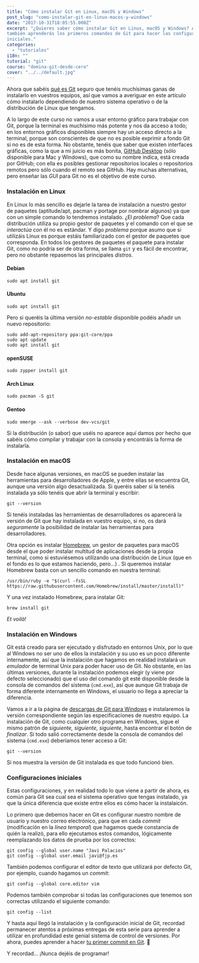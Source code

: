 ```yaml
---
title: "Cómo instalar Git en Linux, macOS y Windows"
post_slug: "como-instalar-git-en-linux-macos-y-windows"
date: "2017-10-31T18:05:55.000Z"
excerpt: "¿Quieres saber cómo instalar Git en Linux, macOS y Windows? Además,
también aprenderás los primeros comandos de Git para hacer las configuraciones
iniciales."
categories:
  - "tutoriales"
i18n: ""
tutorial: "git"
course: "domina-git-desde-cero"
cover: "../../default.jpg"
---
```


Ahora que sabéis [qué es Git](/es/article/what-is-git/) seguro que tenéis
muchísimas ganas de instalarlo en vuestros equipos, así que vamos a averiguar en
este artículo cómo instalarlo dependiendo de nuestro sistema operativo o de la
distribución de Linux que tengamos.

A lo largo de este curso no vamos a usar entorno gráfico para trabajar con Git,
porque la terminal es muchísimo más potente y nos da acceso a todo; en los
entornos gráficos disponibles siempre hay un acceso directo a la terminal,
porque son conscientes de que no es posible exprimir a fondo Git si no es de
esta forma. No obstante, tenéis que saber que existen interfaces gráficas, como
la que a mi juicio es más bonita, [GitHub Desktop](https://desktop.github.com/)
(sólo disponible para Mac y Windows), que como su nombre indica, está creada por
GitHub; con ella es posibles gestionar repositorios locales o repositorios
remotos pero sólo cuando el remoto sea GitHub. Hay muchas alternativas, pero
enseñar las *GUI* para Git no es el objetivo de este curso.

### Instalación en Linux
En Linux lo más sencillo es dejarle la tarea de instalación a nuestro gestor de
paquetes (aptitude/apt, pacman y portage por nombrar algunos) ya que con un
simple comando lo tendremos instalado. ¿El *problema*? Que cada distribución
utiliza su propio gestor de paquetes y el comando con el que se *interactúa* con
él no es estándar. Y digo *problema* porque asumo que si utilizáis Linux es
porque estáis familiarizado con el gestor de paquetes que corresponda. En todos
los gestores de paquetes el paquete para instalar Git, como no podría ser de
otra forma, se llama `git` y es fácil de encontrar, pero no obstante repasemos
las principales *distros*.

#### Debian
```shell
sudo apt install git
```

#### Ubuntu
```shell
sudo apt install git
```

Pero si queréis la última versión *no-estable* disponible podéis añadir un nuevo repositorio:

```shell
sudo add-apt-repository ppa:git-core/ppa
sudo apt update
sudo apt install git
```

#### openSUSE
```shell
sudo zypper install git
```

#### Arch Linux
```shell
sudo pacman -S git
```

#### Gentoo
```shell
sudo emerge --ask --verbose dev-vcs/git
```
Si la distribución (o sabor) que uséis no aparece aquí damos por hecho que
sabéis cómo compilar y trabajar con la consola y encontráis la forma de
instalarla.

### Instalación en macOS
Desde hace algunas versiones, en macOS se pueden instalar las herramientas para
desarrolladores de Apple, y entre ellas se encuentra Git, aunque una versión
algo desactualizada. Si queréis saber si la tenéis instalada ya sólo tenéis que
abrir la terminal y escribir:

```shell
git --version
```

Si tenéis instaladas las herramientas de desarrolladores os aparecerá la versión
de Git que hay instalada en vuestro equipo, si no, os dará *seguramente* la
posibilidad de instalar las herramientas para desarrolladores.

Otra opción es instalar [Homebrew](https://brew.sh/), un gestor de paquetes para
macOS desde el que poder instalar multitud de aplicaciones desde la propia
terminal, como si estuviésemos utilizando una distribución de Linux (que en el
fondo es lo que estamos haciendo, pero…) . Si queremos instalar Homebrew basta
con un sencillo comando en nuestra terminal:

```shell
/usr/bin/ruby -e "$(curl -fsSL https://raw.githubusercontent.com/Homebrew/install/master/install)"
```

Y una vez instalado Homebrew, para instalar Git:

```shell
brew install git
```

*Et voilà!*

### Instalación en Windows
Git está creado para ser ejecutado y disfrutado en entornos Unix, por lo que al
Windows no ser uno de ellos la instalación y su uso es un poco diferente
internamente, así que la instalación que hagamos en realidad instalará un
*emulador* de terminal Unix para poder hacer uso de Git. No obstante, en las
últimas versiones, durante la instalación podemos elegir (y viene por defecto
seleccionado) que el uso del comando git esté disponible desde la consola de
comandos del sistema (`cmd.exe`), así que aunque Git trabaja de forma diferente
internamente en Windows, el usuario no llega a apreciar la diferencia.

Vamos a ir a la página de [descargas de Git para
Windows](https://git-scm.com/download/win) e instalaremos la versión
correspondiente según las especificaciones de nuestro equipo. La instalación de
Git, como cualquier otro programa en Windows, sigue el mismo patrón de
*siguiente, siguiente, siguiente*, hasta encontrar el botón de *finalizar*. Si
todo salió correctamente desde la consola de comandos del sistema (`cmd.exe`)
deberíamos tener acceso a Git:

```shell
git --version
```

Si nos muestra la versión de Git instalada es que todo funcionó bien.

### Configuraciones iniciales
Estas configuraciones, y en realidad todo lo que viene a partir de ahora, es
común para Git sea cual sea el sistema operativo que tengas instalado, ya que la
única diferencia que existe entre ellos es cómo hacer la instalaicón.

Lo primero que debemos hacer en Git es configurar nuestro nombre de usuario y
nuestro correo electrónico, para que en cada *commit* (modificación en la *línea
temporal*) que hagamos quede constancia de quién la realizó, para ello
ejecutamos estos comandos, lógicamente reemplazando los datos de prueba por los
correctos:

```shell
git config --global user.name "Javi Palacios"
git config --global user.email javi@fjp.es
```

También podemos configurar el editor de texto que utilizará por defecto Git, por
ejemplo, cuando hagamos un *commit*:

```shell
git config --global core.editor vim
```

Podemos también comprobar si todas las configuraciones que tenemos son correctas
utilizando el siguiente comando:

```shell
git config --list
```

Y hasta aquí llegó la instalación y la configuración inicial de Git, recordad
permanecer atentos a próximas entregas de esta serie para aprender a utilizar en
profundidad este genial sistema de control de versiones. Por ahora, puedes
aprender a hacer [tu primer commit en
Git](/es/article/getting-started-with-git/). 🙂

Y recordad… ¡Nunca dejéis de programar!
